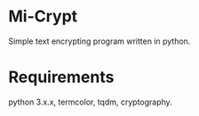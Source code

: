 
# Mi-Crypt

Simple text encrypting program written in python.


# Requirements
python 3.x.x, 
termcolor, 
tqdm, 
cryptography. 



